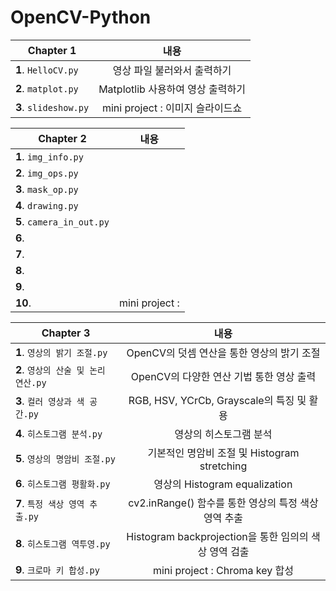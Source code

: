 # OpenCV-Python

| Chapter 1| 내용 | 
|---|:---:|
| **1**. ```HelloCV.py```| 영상 파일 불러와서 출력하기|
| **2**. ```matplot.py``` | Matplotlib 사용하여 영상 출력하기 |
| **3**. ```slideshow.py``` | mini project : 이미지 슬라이드쇼 |

| Chapter 2| 내용 | 
|---|:---:|
| **1**. ```img_info.py```||
| **2**. ```img_ops.py``` ||
| **3**. ```mask_op.py``` ||
| **4**. ```drawing.py```||
| **5**. ```camera_in_out.py``` ||
| **6**. ``` ``` ||
| **7**. ``` ```||
| **8**. ``` ``` ||
| **9**. ``` ``` ||
| **10**. ``` ``` | mini project : |


| Chapter 3| 내용 | 
|---|:---:|
| **1**. ```영상의 밝기 조절.py```| OpenCV의 덧셈 연산을 통한 영상의 밝기 조절|
| **2**. ```영상의 산술 및 논리 연산.py``` | OpenCV의 다양한 연산 기법 통한 영상 출력 |
| **3**. ```컬러 영상과 색 공간.py``` | RGB, HSV, YCrCb, Grayscale의 특징 및 활용 |
| **4**. ```히스토그램 분석.py```| 영상의 히스토그램 분석|
| **5**. ```영상의 명암비 조절.py``` | 기본적인 명암비 조절 및 Histogram stretching |
| **6**. ```히스토그램 평활화.py``` | 영상의 Histogram equalization |
| **7**. ```특정 색상 영역 추출.py```| cv2.inRange() 함수를 통한 영상의 특정 색상 영역 추출|
| **8**. ```히스토그램 역투영.py``` | Histogram backprojection을 통한 임의의 색상 영역 검출 |
| **9**. ```크로마 키 합성.py``` | mini project : Chroma key 합성 |
